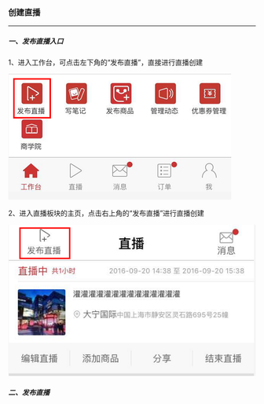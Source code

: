 ### 创建直播

---

##### 一、发布直播入口

1、进入工作台，可点击左下角的“发布直播”，直接进行直播创建

![](/sellerapp/images/cjzb_1.jpg)

2、进入直播板块的主页，点击右上角的“发布直播”进行直播创建

![](/sellerapp/images/cjzb_2.jpg)

##### 二、发布直播




